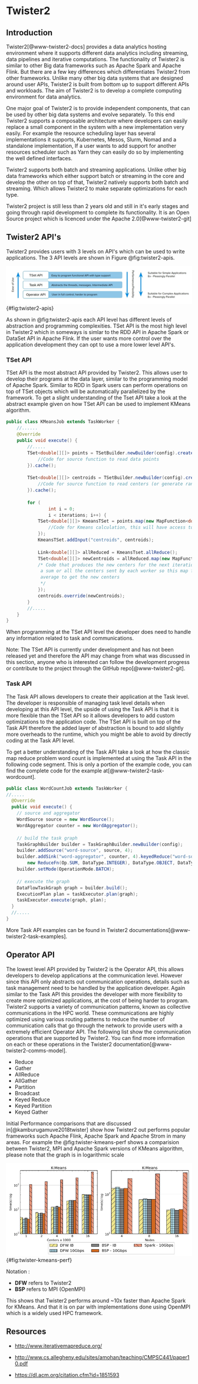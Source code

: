 # Twister2

## Introduction

Twister2[@www-twister2-docs] provides a data analytics hosting environment where it supports different data analytics including streaming, 
data pipelines and iterative computations. The functionality of Twister2 is similar to other Big data frameworks
such as Apache Spark and Apache Flink. But there are a few key differences which differentiates Twister2 from other
frameworks. Unlike many other big data systems that are designed around user APIs, Twister2 is built from bottom up to 
support different APIs and workloads. The aim of Twister2 is to develop a complete computing environment for data 
analytics.

One major goal of Twister2 is to provide independent components, that can be used by other big data systems and evolve
separately. To this end Twister2 supports a composable architecture where developers can easily replace a small component
in the system with a new implementation very easily. For example the resource scheduling layer has several implementations
it supports, Kubernetes, Mesos, Slurm, Nomad and a standalone implementation, If a user wants to add support for
another resources scheduler such as Yarn they can easily do so by implementing the well defined interfaces.

Twister2 supports both batch and streaming applications. Unlike other big data frameworks which either support batch or
streaming in the core and develop the other on top of that, Twister2 natively supports both batch and streaming. Which
allows Twister2 to make separate optimizations for each type.

Twister2 project is still less than 2 years old and still in it's early stages and going through rapid development to 
complete its functionality. It is an Open Source project which is licenced under the Apache 2.0[@www-twister2-git]

## Twister2 API's

Twister2 provides users with 3 levels on API's which can be used to write applications. The 3 API levels are shown
in Figure @fig:twister2-apis. 

![Twister2 API's](images/twister2-apis.jpg){#fig:twister2-apis}

As shown in @fig:twister2-apis each API level has different levels of abstraction and programming complexities. TSet API
is the most high level in Twister2 which in someways is simlar to the RDD API in Apache Spark or DataSet API in Apache Flink.
If the user wants more control over the application development they can opt to use a more lower level API's.

### TSet API

TSet API is the most abstract API provided by Twister2. This allows user to develop their programs at the data layer,
similar to the programming model of Apache Spark. Similar to RDD in Spark users can perform operations on top of TSet
objects which will be automatically parallelized by the framework. To get a slight understanding of the Tset API take a 
look at the abstract example given on how TSet API can be used to implement KMeans algorithm.

```java
public class KMeansJob extends TaskWorker {
    //......
    @Override
    public void execute() {
        //.....
        TSet<double[][]> points = TSetBuilder.newBuilder(config).createSource(new Source<double[][]>() {
            //Code for source function to read data points
        }).cache();

        TSet<double[][]> centroids = TSetBuilder.newBuilder(config).createSource(new Source<double[][]>() {
            //Code for source function to read centers (or generate random centers)
        }).cache();

        for (
                int i = 0;
                i < iterations; i++) {
            TSet<double[][]> KmeansTSet = points.map(new MapFunction<double[][], double[][]>() {
                //Code for Kmeans calculation, this will have access to the centroids which are passed in
            });
            KmeansTSet.addInput("centroids", centroids);

            Link<double[][]> allReduced = KmeansTset.allReduce();
            TSet<double[][]> newCentroids = allReduced.map(new MapFunction<double[][], Object>() {
            /* Code that produces the new centers for the next iteration. The allReduce will result in
             a sum or all the centers sent by each worker so this map function simply needs to compute the
             average to get the new centers
             */
            });
            centroids.override(newCentroids);
        }
        //.....
    }
}
```

When programming at the TSet API level the developer does need to handle any information related to task and
communications. 

Note: The TSet API is currently under development and has not been released yet and therefore the API may change from 
what was discussed in this section, anyone who is interested can follow the development progress or contribute to the 
project through the GitHub repo[@www-twister2-git].

### Task API

The Task API allows developers to create their application at the Task level. The developer is responsible of managing 
task level details when developing at this API level, the upside of using the Task API is that it is more flexible than
the TSet API so it allows developers to add custom optimizations to the application code. The TSet API is built on top 
of the Task API therefore the added layer of abstraction is bound to add slightly more overheads to the runtime, which 
you might be able to avoid by directly coding at the Task API level.

To get a better understanding of the Task API take a look at how the classic map reduce problem word count is 
implemented at using the Task API in the following code segment. This is only a portion of the example code, you can
find the complete code for the example at[@www-twister2-task-wordcount]. 


```java
public class WordCountJob extends TaskWorker {
//.....
  @Override
  public void execute() {
    // source and aggregator
    WordSource source = new WordSource();
    WordAggregator counter = new WordAggregator();

    // build the task graph
    TaskGraphBuilder builder = TaskGraphBuilder.newBuilder(config);
    builder.addSource("word-source", source, 4);
    builder.addSink("word-aggregator", counter, 4).keyedReduce("word-source", EDGE,
        new ReduceFn(Op.SUM, DataType.INTEGER), DataType.OBJECT, DataType.INTEGER);
    builder.setMode(OperationMode.BATCH);

    // execute the graph
    DataFlowTaskGraph graph = builder.build();
    ExecutionPlan plan = taskExecutor.plan(graph);
    taskExecutor.execute(graph, plan);
  }
  //.....
}
```

More Task API examples can be found in Twister2 documentations[@www-twister2-task-examples].

## Operator API

The lowest level API provided by Twister2 is the Operator API, this allows developers to develop applications at the
communication level. However since this API only abstracts out communication operations, details such as task management
need to be handled by the application developer. Again similar to the Task API this provides the developer with more
flexibility to create more optimized applications, at the cost of being harder to program. Twister2 supports a variety of
communication patterns, known as collective communications in the HPC world. These communications are highly optimized 
using various routing patterns to reduce the number of communication calls that go through the network to provide users
with a extremely efficient Operator API. The following list show the communication operations that are supported by Twister2.
You can find more information on each or these operations in the Twister2 documentation[@www-twister2-comms-model].

* Reduce
* Gather
* AllReduce
* AllGather
* Partition
* Broadcast
* Keyed Reduce
* Keyed Partition
* Keyed Gather

Initial Performance comparisons that are discussed in[@kamburugamuve2018twister] show how Twister2 out performs
popular frameworks such Apache Flink, Apache Spark and Apache Strom in many areas. For example the @fig:twister-kmeans-perf
shows a comparision between Twister2, MPI and Apache Spark versions of KMeans algorithm, please note that the graph is in
logarithmic scale

![Kmeans Performance Comparison[@twister-kmeans-perf]](images/kmeans_comparison.jpg){#fig:twister-kmeans-perf}

Notation :
* **DFW** refers to Twister2
* **BSP** refers to MPI (OpenMPI)

This shows that Twister2 performs around ~10x faster than Apache Spark for KMeans. And that it is on par with implementations
done using OpenMPI which is a widely used HPC framework. 

Resources
---------

-   <http://www.iterativemapreduce.org/>

-   <http://www.cs.allegheny.edu/sites/amohan/teaching/CMPSC441/paper10.pdf>

-   <https://dl.acm.org/citation.cfm?id=1851593>
